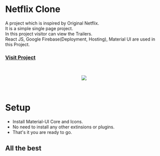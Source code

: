 # Netflix Clone

A project which is inspired by Original Netflix.<br/>
It is a simple single page project.<br/>
In this project visitor can view the Trailers.<br/>
React JS, Google Firebase(Deployment, Hosting), Material UI are
used in this Project.

### [Visit Project]( https://netflix-clone-21aa5.web.app)
<br/>
<p align="center">
 <img src="https://i.ibb.co/V26gLPy/netflix1.png">
</p>

<br/>

# Setup


  - Install Material-UI Core and Icons.
  - No need to install any other extinsions or plugins.
  - That's it you are ready to go.


## All the best
